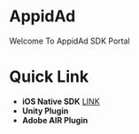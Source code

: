 # AppidAd
Welcome To AppidAd SDK Portal

# Quick Link
* **iOS Native SDK** [LINK](https://github.com/AppicPlay/AppidAd/tree/master/AppidAdSDK_iOS)
* **Unity Plugin** 
* **Adobe AIR Plugin** 
